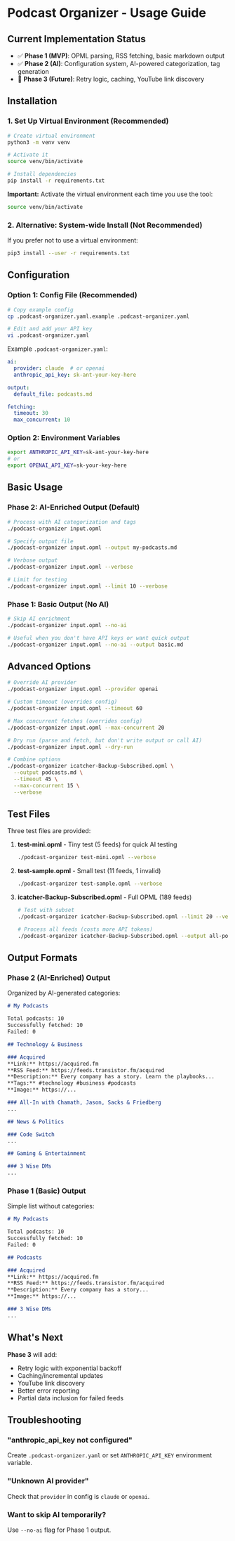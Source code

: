 # Podcast Organizer - Usage Guide

## Current Implementation Status

- ✅ **Phase 1 (MVP)**: OPML parsing, RSS fetching, basic markdown output
- ✅ **Phase 2 (AI)**: Configuration system, AI-powered categorization, tag generation
- 🔄 **Phase 3 (Future)**: Retry logic, caching, YouTube link discovery

## Installation

### 1. Set Up Virtual Environment (Recommended)

```bash
# Create virtual environment
python3 -m venv venv

# Activate it
source venv/bin/activate

# Install dependencies
pip install -r requirements.txt
```

**Important:** Activate the virtual environment each time you use the tool:
```bash
source venv/bin/activate
```

### 2. Alternative: System-wide Install (Not Recommended)

If you prefer not to use a virtual environment:
```bash
pip3 install --user -r requirements.txt
```

## Configuration

### Option 1: Config File (Recommended)

```bash
# Copy example config
cp .podcast-organizer.yaml.example .podcast-organizer.yaml

# Edit and add your API key
vi .podcast-organizer.yaml
```

Example `.podcast-organizer.yaml`:
```yaml
ai:
  provider: claude  # or openai
  anthropic_api_key: sk-ant-your-key-here

output:
  default_file: podcasts.md

fetching:
  timeout: 30
  max_concurrent: 10
```

### Option 2: Environment Variables

```bash
export ANTHROPIC_API_KEY=sk-ant-your-key-here
# or
export OPENAI_API_KEY=sk-your-key-here
```

## Basic Usage

### Phase 2: AI-Enriched Output (Default)

```bash
# Process with AI categorization and tags
./podcast-organizer input.opml

# Specify output file
./podcast-organizer input.opml --output my-podcasts.md

# Verbose output
./podcast-organizer input.opml --verbose

# Limit for testing
./podcast-organizer input.opml --limit 10 --verbose
```

### Phase 1: Basic Output (No AI)

```bash
# Skip AI enrichment
./podcast-organizer input.opml --no-ai

# Useful when you don't have API keys or want quick output
./podcast-organizer input.opml --no-ai --output basic.md
```

## Advanced Options

```bash
# Override AI provider
./podcast-organizer input.opml --provider openai

# Custom timeout (overrides config)
./podcast-organizer input.opml --timeout 60

# Max concurrent fetches (overrides config)
./podcast-organizer input.opml --max-concurrent 20

# Dry run (parse and fetch, but don't write output or call AI)
./podcast-organizer input.opml --dry-run

# Combine options
./podcast-organizer icatcher-Backup-Subscribed.opml \
  --output podcasts.md \
  --timeout 45 \
  --max-concurrent 15 \
  --verbose
```

## Test Files

Three test files are provided:

1. **test-mini.opml** - Tiny test (5 feeds) for quick AI testing
   ```bash
   ./podcast-organizer test-mini.opml --verbose
   ```

2. **test-sample.opml** - Small test (11 feeds, 1 invalid)
   ```bash
   ./podcast-organizer test-sample.opml --verbose
   ```

3. **icatcher-Backup-Subscribed.opml** - Full OPML (189 feeds)
   ```bash
   # Test with subset
   ./podcast-organizer icatcher-Backup-Subscribed.opml --limit 20 --verbose

   # Process all feeds (costs more API tokens)
   ./podcast-organizer icatcher-Backup-Subscribed.opml --output all-podcasts.md
   ```

## Output Formats

### Phase 2 (AI-Enriched) Output

Organized by AI-generated categories:

```markdown
# My Podcasts

Total podcasts: 10
Successfully fetched: 10
Failed: 0

## Technology & Business

### Acquired
**Link:** https://acquired.fm
**RSS Feed:** https://feeds.transistor.fm/acquired
**Description:** Every company has a story. Learn the playbooks...
**Tags:** #technology #business #podcasts
**Image:** https://...

### All-In with Chamath, Jason, Sacks & Friedberg
...

## News & Politics

### Code Switch
...

## Gaming & Entertainment

### 3 Wise DMs
...
```

### Phase 1 (Basic) Output

Simple list without categories:

```markdown
# My Podcasts

Total podcasts: 10
Successfully fetched: 10
Failed: 0

## Podcasts

### Acquired
**Link:** https://acquired.fm
**RSS Feed:** https://feeds.transistor.fm/acquired
**Description:** Every company has a story...
**Image:** https://...

### 3 Wise DMs
...
```

## What's Next

**Phase 3** will add:
- Retry logic with exponential backoff
- Caching/incremental updates
- YouTube link discovery
- Better error reporting
- Partial data inclusion for failed feeds

## Troubleshooting

### "anthropic_api_key not configured"
Create `.podcast-organizer.yaml` or set `ANTHROPIC_API_KEY` environment variable.

### "Unknown AI provider"
Check that `provider` in config is `claude` or `openai`.

### Want to skip AI temporarily?
Use `--no-ai` flag for Phase 1 output.
